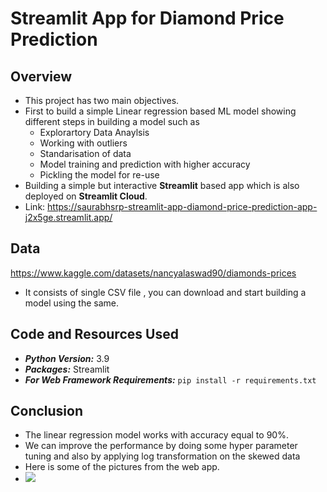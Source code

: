 # Streamlit App for Diamond Price Prediction
## Overview
- This project has two main objectives.
- First to build a simple Linear regression based ML model showing different steps in building a model such as 
  - Explorartory Data Anaylsis 
  - Working with outliers
  - Standarisation of data
  - Model training and prediction with higher accuracy
  - Pickling the model for re-use
- Building a simple but interactive **Streamlit** based app which is also deployed on **Streamlit Cloud**.
- Link: https://saurabhsrp-streamlit-app-diamond-price-prediction-app-j2x5ge.streamlit.app/

## Data
https://www.kaggle.com/datasets/nancyalaswad90/diamonds-prices
- It consists of single CSV file , you can download and start building a model using the same.

## Code and Resources Used
- ***Python Version:*** 3.9
- ***Packages:*** Streamlit
- ***For Web Framework Requirements:*** ```pip install -r requirements.txt```

## Conclusion 
- The linear regression model works with accuracy equal to 90%.
- We can improve the performance by doing some hyper parameter tuning and also by applying log transformation on the skewed data 
- Here is some of the pictures from the web app.
- ![](https://github.com/SaurabhSRP/Streamlit_App_Diamond_price_prediction/blob/main/web_app_image.png)
 
